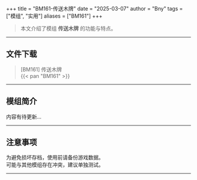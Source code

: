 +++
title = "BM161-传送木牌"
date = "2025-03-07"
author = "Bny"
tags = ["模组", "实用"]
aliases = ["BM161"]
+++

> 本文介绍了模组 **传送木牌** 的功能与特点。

---

## 文件下载

> [BM161] 传送木牌  
{{< pan "BM161" >}}  

---

## 模组简介

>  
内容有待更新...  

---

## 注意事项

>  
为避免损坏存档，使用前请备份游戏数据。  
可能与其他模组存在冲突，建议单独测试。  

---

